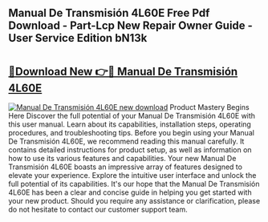 ## Manual De Transmisión 4L60E Free Pdf Download - Part-Lcp New Repair Owner Guide - User Service Edition bN13k

# <h2><a href="http://bc30361.oget.top/?id=Manual+De+Transmisi%c3%b3n+4L60E">🔗Download New 👉🔴 Manual De Transmisión 4L60E</a></h2>

[![Manual De Transmisión 4L60E new download](https://i.imgur.com/5g1atiW.png)](http://bc30361.oget.top/?id=Manual+De+Transmisi%c3%b3n+4L60E)
Product Mastery Begins Here Discover the full potential of your Manual De Transmisión 4L60E with this user manual. Learn about its capabilities, installation steps, operating procedures, and troubleshooting tips. Before you begin using your Manual De Transmisión 4L60E, we recommend reading this manual carefully. It contains detailed instructions for product setup, as well as information on how to use its various features and capabilities. Your new Manual De Transmisión 4L60E boasts an impressive array of features designed to elevate your experience. Explore the intuitive user interface and unlock the full potential of its capabilities. It's our hope that the Manual De Transmisión 4L60E has been a clear and concise guide in helping you get started with your new product. Should you require any assistance or clarification, please do not hesitate to contact our customer support team.
